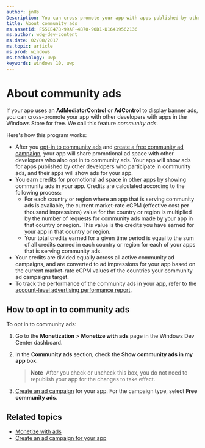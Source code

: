 ```yaml
---
author: jnHs
Description: You can cross-promote your app with apps published by other developers. We call this feature community ads.
title: About community ads
ms.assetid: F55CE478-99AF-4B70-90D1-D16419562136
ms.author: wdg-dev-content
ms.date: 02/08/2017
ms.topic: article
ms.prod: windows
ms.technology: uwp
keywords: windows 10, uwp
---
```


# About community ads

If your app uses an **AdMediatorControl** or **AdControl** to display banner ads, you can cross-promote your app with other developers with apps in the Windows Store for free. We call this feature *community ads*.  

Here's how this program works:

* After you [opt-in to community ads](#how-to-opt-in-to-community-ads) and [create a free community ad campaign](create-an-ad-campaign-for-your-app.md), your app will share promotional ad space with other developers who also opt in to community ads. Your app will show ads for apps published by other developers who participate in community ads, and their apps will show ads for your app.
* You earn credits for promotional ad space in other apps by showing community ads in your app. Credits are calculated according to the following process:
  * For each country or region where an app that is serving community ads is available, the current market-rate eCPM (effective cost per thousand impressions) value for the country or region is multiplied by the number of requests for community ads made by your app in that country or region. This value is the credits you have earned for your app in that country or region.
  * Your total credits earned for a given time period is equal to the sum of all credits earned in each country or region for each of your apps that is serving community ads.
* Your credits are divided equally across all active community ad campaigns, and are converted to ad impressions for your app based on the current market-rate eCPM values of the countries your community ad campaigns target.
* To track the performance of the community ads in your app, refer to the [account-level advertising performance report](advertising-performance-report.md#account-level-advertising-performance-report).

## How to opt in to community ads

To opt in to community ads:

1. Go to the **Monetization** &gt; **Monetize with ads** page in the Windows Dev Center dashboard.
2. In the **Community ads** section, check the **Show community ads in my app** box.
   > **Note**  After you check or uncheck this box, you do not need to republish your app for the changes to take effect.

3. [Create an ad campaign](create-an-ad-campaign-for-your-app.md) for your app. For the campaign type, select **Free community ads**.


## Related topics

* [Monetize with ads](monetize-with-ads.md)
* [Create an ad campaign for your app](create-an-ad-campaign-for-your-app.md)
